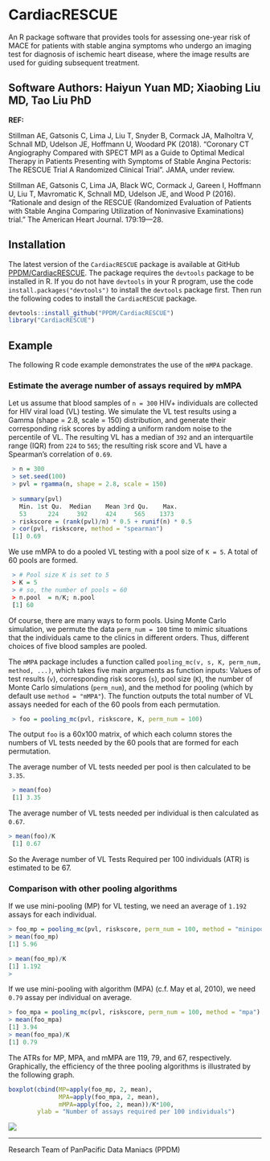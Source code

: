 # CardiacRESCUE

An R package software that provides tools for assessing one-year risk of MACE for patients with stable angina symptoms who undergo an imaging test for diagnosis of ischemic heart disease, where the image results are used for guiding subsequent treatment. 

## Software Authors: Haiyun Yuan MD; Xiaobing Liu MD, Tao Liu PhD


**REF:** 

Stillman AE, Gatsonis C, Lima J, Liu T, Snyder B, Cormack JA, Malholtra  V, Schnall MD, Udelson JE, Hoffmann U, Woodard PK (2018). “Coronary CT Angiography Compared with SPECT MPI as a Guide to Optimal Medical Therapy in Patients Presenting with Symptoms of Stable Angina Pectoris: The RESCUE Trial A Randomized Clinical Trial”. JAMA, under review.  

Stillman AE, Gatsonis C, Lima JA, Black WC, Cormack J, Gareen I, Hoffmann U, Liu T, Mavromatic K, Schnall MD, Udelson JE, and Wood P (2016). “Rationale and design of the RESCUE (Randomized Evaluation of Patients with Stable Angina Comparing Utilization of Noninvasive Examinations) trial.” The American Heart Journal. 179:19—28. 

## Installation 

The latest version of the `CardiacRESCUE` package is available at GitHub [PPDM/CardiacRESCUE](http://github.com/PPDM/CardiacRESCUE). The package requires the `devtools` package to be installed in R. If you do not have `devtools` in your R program, use the code  `install.packages("devtools")` to install the `devtools` package first. Then run the following codes to install the `CardiacRESCUE` package. 

```R
devtools::install_github("PPDM/CardiacRESCUE")
library("CardiacRESCUE")
```

## Example 

The following R code example demonstrates the use of the `mMPA` package. 

### Estimate the average number of assays required by mMPA 

Let us assume that blood samples of `n = 300` HIV+ individuals are collected for HIV viral load (VL) testing. We simulate the VL test results using a Gamma (shape = 2.8, scale = 150) distribution, and generate their corresponding risk scores by adding a uniform random noise to the percentile of VL. The resulting VL has a median of `392` and an interquartile range (IQR) from `224` to `565`; the resulting risk score and VL have a Spearman’s correlation of `0.69`. 

```R
 > n = 300
 > set.seed(100)
 > pvl = rgamma(n, shape = 2.8, scale = 150)
 
 > summary(pvl)
   Min. 1st Qu.  Median    Mean 3rd Qu.    Max.
   53      224     392     424     565    1373
 > riskscore = (rank(pvl)/n) * 0.5 + runif(n) * 0.5
 > cor(pvl, riskscore, method = "spearman")
 [1] 0.69
```

We use mMPA to do a pooled VL testing with a pool size of `K = 5`. A total of 60 pools are formed. 

```R
 > # Pool size K is set to 5
 > K = 5
 > # so, the number of pools = 60
 > n.pool  = n/K; n.pool
 [1] 60
``` 
Of course, there are many ways to form pools. Using Monte Carlo simulation, we permute the data `perm_num = 100` time to mimic situations that the individuals came to the clinics in different orders. Thus, different choices of five blood samples are pooled. 

The `mMPA` package includes a function called `pooling_mc(v, s, K, perm_num, method, ...)`, which takes five main arguments as function inputs: Values of test results (`v`), corresponding risk scores (`s`), pool size (`K`), the number of Monte Carlo simulations (`perm_num`), and the method for pooling (which by default use `method = "mMPA"`). The function outputs the total number of VL assays needed for each of the 60 pools from each permutation. 

```R
 > foo = pooling_mc(pvl, riskscore, K, perm_num = 100)
```
 
The output `foo` is a 60x100 matrix, of which each column stores the numbers of VL tests needed by the 60 pools that are formed for each permutation. 

The average number of VL tests needed per pool is then calculated to be `3.35`. 

```R
 > mean(foo)
 [1] 3.35
```

The average number of VL tests needed per individual is then calculated as `0.67`.
```R
> mean(foo)/K
 [1] 0.67
``` 
So the Average number of VL Tests Required per 100 individuals (ATR) is estimated to be 67.  

### Comparison with other pooling algorithms

If we use mini-pooling (MP) for VL testing, we need an average of `1.192` assays for each individual. 

```R
> foo_mp = pooling_mc(pvl, riskscore, perm_num = 100, method = "minipool")
> mean(foo_mp)
[1] 5.96

> mean(foo_mp)/K
[1] 1.192
> 
```

If we use mini-pooling with algorithm (MPA) (c.f. May et al, 2010), we need `0.79` assay per individual on average. 

```R
> foo_mpa = pooling_mc(pvl, riskscore, perm_num = 100, method = "mpa")
> mean(foo_mpa)
[1] 3.94
> mean(foo_mpa)/K
[1] 0.79
```

The ATRs for MP, MPA, and mMPA are 119, 79, and 67, respectively. Graphically, the efficiency of the three pooling algorithms is illustrated by the following graph. 

```R
boxplot(cbind(MP=apply(foo_mp, 2, mean),
              MPA=apply(foo_mpa, 2, mean),
              mMPA=apply(foo, 2, mean))/K*100,
        ylab = "Number of assays required per 100 individuals")
```
![](fig/pooling_comp.png)

---

Research Team of PanPacific Data Maniacs (PPDM)
